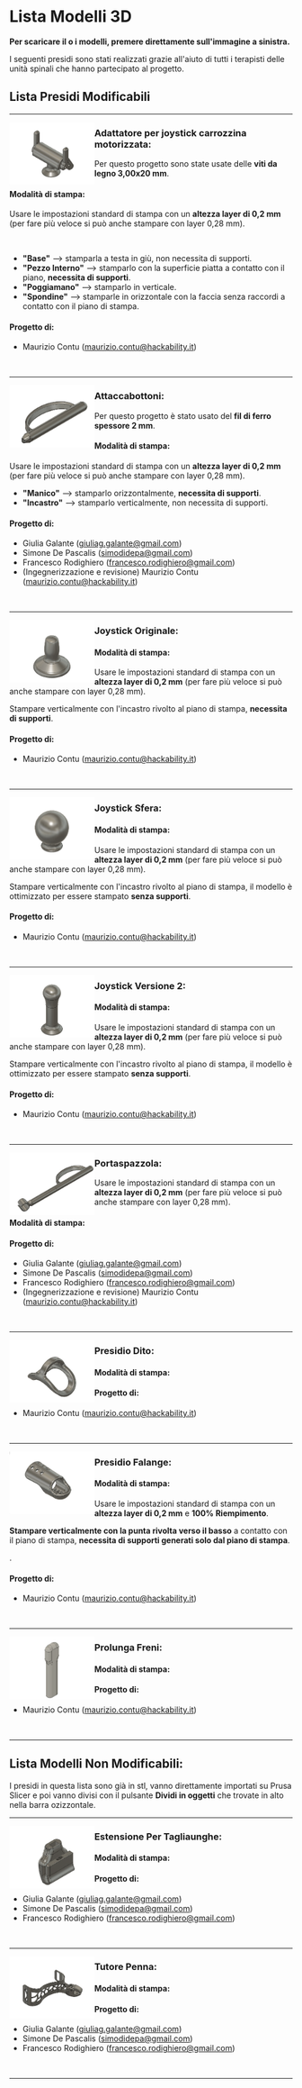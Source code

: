 
# Lista Modelli 3D

**Per scaricare il o i modelli, premere direttamente sull'immagine a sinistra.**

I seguenti presidi sono stati realizzati grazie all'aiuto di tutti i terapisti delle unità spinali che hanno partecipato al progetto.

## Lista Presidi Modificabili

---


[<img align="left" src="anteprime_presidi/adattatore_joystick.png" width="30%">][file_adattatore_joystick] 


### Adattatore per joystick carrozzina motorizzata:

Per questo progetto sono state usate delle **viti da legno 3,00x20 mm**.

#### Modalità di stampa:

Usare le impostazioni standard di stampa con un **altezza layer di 0,2 mm** (per fare più veloce si può anche stampare con layer 0,28 mm).

<br clear="left"/>

- **"Base"** --> stamparla a testa in giù, non necessita di supporti.
- **"Pezzo Interno"** --> stamparlo con la superficie piatta a contatto con il piano, **necessita di supporti**.
- **"Poggiamano"** --> stamparlo in verticale.
- **"Spondine"** --> stamparle in orizzontale con la faccia senza raccordi a contatto con il piano di stampa.

#### Progetto di:

- Maurizio Contu  (maurizio.contu@hackability.it)

<br clear="left"/>

---

[<img align="left" src="anteprime_presidi/attaccabottoni.png" width="30%">][file_aattaccabottoni] 
### Attaccabottoni:
Per questo progetto è stato usato del **fil di ferro spessore 2 mm**.

#### Modalità di stampa:

Usare le impostazioni standard di stampa con un **altezza layer di 0,2 mm** (per fare più veloce si può anche stampare con layer 0,28 mm).

- **"Manico"** --> stamparlo orizzontalmente, **necessita di supporti**.
- **"Incastro"** --> stamparlo verticalmente, non necessita di supporti.

#### Progetto di:

- Giulia Galante  (giuliag.galante@gmail.com)
- Simone De Pascalis (simodidepa@gmail.com)
- Francesco Rodighiero (francesco.rodighiero@gmail.com)
- (Ingegnerizzazione e revisione) Maurizio Contu  (maurizio.contu@hackability.it)


<br clear="left"/>

---

[<img align="left" src="anteprime_presidi/joystick_originale.png" width="30%">][file_joystick_originale] 
### Joystick Originale:

#### Modalità di stampa:

Usare le impostazioni standard di stampa con un **altezza layer di 0,2 mm** (per fare più veloce si può anche stampare con layer 0,28 mm).

Stampare verticalmente con l'incastro rivolto al piano di stampa, **necessita di supporti**.

#### Progetto di:

- Maurizio Contu  (maurizio.contu@hackability.it)

<br clear="left"/>

---

[<img align="left" src="anteprime_presidi/joystick_sfera.png" width="30%">][file_joystick_sfera] 
### Joystick Sfera:

#### Modalità di stampa:

Usare le impostazioni standard di stampa con un **altezza layer di 0,2 mm** (per fare più veloce si può anche stampare con layer 0,28 mm).

Stampare verticalmente con l'incastro rivolto al piano di stampa, il modello è ottimizzato per essere stampato **senza supporti**.



#### Progetto di:

- Maurizio Contu  (maurizio.contu@hackability.it)

<br clear="left"/>

---

[<img align="left" src="anteprime_presidi/joystick_ver2.png" width="30%">][file_joystick_ver2] 
### Joystick Versione 2:

#### Modalità di stampa:

Usare le impostazioni standard di stampa con un **altezza layer di 0,2 mm** (per fare più veloce si può anche stampare con layer 0,28 mm).

Stampare verticalmente con l'incastro rivolto al piano di stampa, il modello è ottimizzato per essere stampato **senza supporti**.



#### Progetto di:

- Maurizio Contu  (maurizio.contu@hackability.it)

<br clear="left"/>

---

[<img align="left" src="anteprime_presidi/portaspazzola.png" width="30%">][file_portaspazzola] 
### Portaspazzola:

Usare le impostazioni standard di stampa con un **altezza layer di 0,2 mm** (per fare più veloce si può anche stampare con layer 0,28 mm).

#### Modalità di stampa:

#### Progetto di:

- Giulia Galante  (giuliag.galante@gmail.com)
- Simone De Pascalis (simodidepa@gmail.com)
- Francesco Rodighiero (francesco.rodighiero@gmail.com)
- (Ingegnerizzazione e revisione) Maurizio Contu  (maurizio.contu@hackability.it)

<br clear="left"/>

---

[<img align="left" src="anteprime_presidi/presidio_dito.png" width="30%">][file_presidio_dito] 
### Presidio Dito:

#### Modalità di stampa:

#### Progetto di:

- Maurizio Contu  (maurizio.contu@hackability.it)

<br clear="left"/>

---

[<img align="left" src="anteprime_presidi/presidio_falange.png" width="30%">][file_presidio_falange]
### Presidio Falange:

#### Modalità di stampa:

Usare le impostazioni standard di stampa con un **altezza layer di 0,2 mm** e **100% Riempimento**.

**Stampare verticalmente con la punta rivolta verso il basso** a contatto con il piano di stampa, **necessita di supporti generati solo dal piano di stampa**.

.

#### Progetto di:

- Maurizio Contu  (maurizio.contu@hackability.it)

<br clear="left"/>

---

[<img align="left" src="anteprime_presidi/prolunga_freni.png" width="30%">][file_prolunga_freni] 
### Prolunga Freni:

#### Modalità di stampa:

#### Progetto di:

- Maurizio Contu  (maurizio.contu@hackability.it)

<br clear="left"/>

---

[file_adattatore_joystick]: presidi_ingegnerizzati/Adattatore_Joystick_rev_1.4.f3d?raw=true
[file_aattaccabottoni]: presidi_ingegnerizzati/Attaccabottoni_rev_1.0.f3d?raw=true
[file_joystick_originale]: presidi_ingegnerizzati/Joystick_originale.f3d?raw=true
[file_joystick_sfera]: presidi_ingegnerizzati/Joystick_sfera_rev_1.0.f3d?raw=true
[file_portaspazzola]: presidi_ingegnerizzati/Portaspazzola_rev_1.0.f3d?raw=true
[file_presidio_dito]: presidi_ingegnerizzati/Presidio_dito_ver_1.1.f3d?raw=true
[file_prolunga_freni]: presidi_ingegnerizzati/Prolunga_freni_rev_1.1.f3d?raw=true
[file_presidio_falange]: presidi_ingegnerizzati/Presidio_falange_rev_1.2.f3d?raw=true
[file_joystick_ver2]: presidi_ingegnerizzati/Joystick_ver2_rev_1.2.f3d?raw=true


## Lista Modelli Non Modificabili:

I presidi in questa lista sono già in stl, vanno direttamente importati su Prusa Slicer e poi vanno divisi con il pulsante **Dividi in oggetti** che trovate in alto nella barra ozizzontale.
<!--I presidi in questa lista bisogna sempre aprirli con Autodesk Fusion 360 ed esportare direttamente i corpi in stl. -->

---

[<img align="left" src="anteprime_presidi/estensione_tagliaunghie.png" width="30%">][file_estensione_tagliaunghie] 
### Estensione Per Tagliaunghe:

#### Modalità di stampa:

#### Progetto di:

- Giulia Galante  (giuliag.galante@gmail.com)
- Simone De Pascalis (simodidepa@gmail.com)
- Francesco Rodighiero (francesco.rodighiero@gmail.com)

<br clear="left"/>

---

[<img align="left" src="anteprime_presidi/tutore_penna.png" width="30%">][file_tutore_penna] 
### Tutore Penna:

#### Modalità di stampa:

#### Progetto di:

- Giulia Galante  (giuliag.galante@gmail.com)
- Simone De Pascalis (simodidepa@gmail.com)
- Francesco Rodighiero (francesco.rodighiero@gmail.com)

<br clear="left"/>

---

[file_estensione_tagliaunghie]: presidi_non_modificabili/estensione_tagliaunghie.stl?raw=true
[file_tutore_penna]: presidi_non_modificabili/tutore_penna.stl?raw=true

<!-- [adattatore_joystick]: anteprime_presidi/adattatore_joystick.png -->
